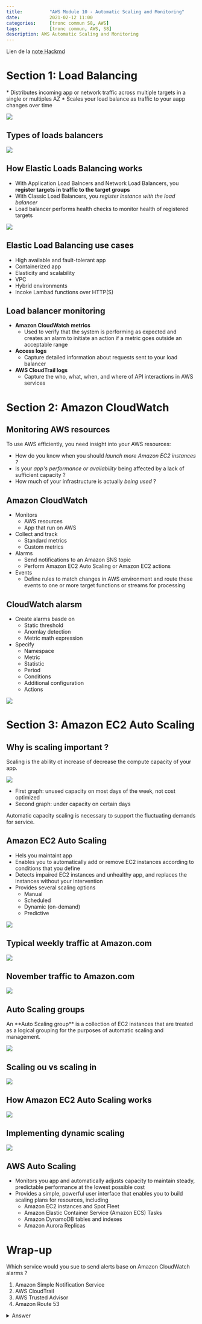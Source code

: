 ```yaml
---
title:          "AWS Module 10 - Automatic Scaling and Monitoring"
date:           2021-02-12 11:00
categories:     [tronc commun S8, AWS]
tags:           [tronc commun, AWS, S8]
description: AWS Automatic Scaling and Monitoring
---
```

Lien de la [note Hackmd](https://hackmd.io/@lemasymasa/Hky6CT7Zd)

# Section 1: Load Balancing
<div class="alert alert-info" role="alert" markdown="1">
* Distributes incoming app or network traffic across multiple targets in a single or multiples AZ
* Scales your load balance as traffic to your aapp changes over time

![](https://i.imgur.com/qUEq6yE.png)
</div>

## Types of loads balancers
![](https://i.imgur.com/qaMGpPX.png)

## How Elastic Loads Balancing works
* With Application Load Balncers and Network Load Balancers, you **register targets in traffic to the target groups**
* With Classic Load Balancers, you *register instance with the load balancer*
* Load balancer performs health checks to monitor health of registered targets

![](https://i.imgur.com/DDry2vd.png)

## Elastic Load Balancing use cases
* High available and fault-tolerant app
* Containerized app
* Elasticity and scalability
* VPC
* Hybrid environments
* Incoke Lambad functions over HTTP(S)

## Load balancer monitoring
* **Amazon CloudWatch metrics**
    * Used to verify that the system is performing as expected and creates an alarm to initiate an action if a metric goes outside an acceptable range
* **Access logs**
    * Capture detailed information about requests sent to your load balancer
* **AWS CloudTrail logs**
    * Capture the who, what, when, and where of API interactions in AWS services

# Section 2: Amazon CloudWatch
## Monitoring AWS resources
To use AWS efficiently, you need insight into your AWS resources:
* How do you know when you should *launch more Amazon EC2 instances ?*
* Is your *app's performance or availability* being affected by a lack of sufficient capacity ?
* How much of your infrastructure is actually *being used* ?

## Amazon CloudWatch
* Monitors
    * AWS resources
    * App that run on AWS
* Collect and track
    * Standard metrics
    * Custom metrics
* Alarms
    * Send notifications to an Amazon SNS topic
    * Perform Amazon EC2 Auto Scaling or Amazon EC2 actions
* Events
    * Define rules to match changes in AWS environment and route these events to one or more target functions or streams for processing

## CloudWatch alarsm
* Create alarms basde on
    * Static threshold
    * Anomlay detection
    * Metric math expression
* Specify
    * Namespace
    * Metric
    * Statistic
    * Period
    * Conditions
    * Additional configuration
    * Actions

![](https://i.imgur.com/SP5DoTW.png)

# Section 3: Amazon EC2 Auto Scaling
## Why is scaling important ?
<div class="alert alert-info" role="alert" markdown="1">
Scaling is the ability ot increase of decrease the compute capacity of your app. 
</div>

![](https://i.imgur.com/yLp2cmb.png)
* First graph: unused capacity on most days of the week, not cost optimized
* Second graph: under capacity on certain days

<div class="alert alert-warning" role="alert" markdown="1">
Automatic capacity scaling is necessary to support the fluctuating demands for service.
</div>

## Amazon EC2 Auto Scaling
* Hels you maintaint app
* Enables you to automatically add or remove EC2 instances according to conditions that you define
* Detects impaired EC2 instances and unhealthy app, and replaces the instances without your intervention
* Provides several scaling options
    * Manual
    * Scheduled
    * Dynamic (on-demand)
    * Predictive

![](https://i.imgur.com/XFwCJ6g.png)

## Typical weekly traffic at Amazon.com
![](https://i.imgur.com/xm7oy5W.png)

## November traffic to Amazon.com
![](https://i.imgur.com/6wxUWLS.png)

## Auto Scaling groups
<div class="alert alert-info" role="alert" markdown="1">
An **Auto Scaling group** is a collection of EC2 instances that are treated as a logical grouping for the purposes of automatic scaling and management.

![](https://i.imgur.com/KB6qQEF.png)
</div>

## Scaling ou vs scaling in
![](https://i.imgur.com/6pccaGF.png)

## How Amazon EC2 Auto Scaling works
![](https://i.imgur.com/uWKP0lO.png)

## Implementing dynamic scaling
![](https://i.imgur.com/wMLgVn0.png)

## AWS Auto Scaling
* Monitors you app and automatically adjusts capacity to maintain steady, predictable performance at the lowest possible cost
* Provides a simple, powerful user interface that enables you to build scaling plans for resources, including
    * Amazon EC2 instances and Spot Fleet
    * Amazon Elastic Container Service (Amazon ECS) Tasks
    * Amazon DynamoDB tables and indexes
    * Amazon Aurora Replicas

# Wrap-up
Which service would you sue to send alerts base on Amazon CloudWatch alarms ?
1. Amazon Simple Notification Service
2. AWS CloudTrail
3. AWS Trusted Advisor
4. Amazon Route 53

<details markdown="1">
<summary>Answer</summary>
Keywords:
* send alerts
* Amazon CloudWatch Alarms

Answer: 1.
</details>